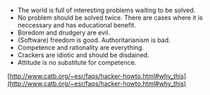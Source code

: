 

- The world is full of interesting problems waiting to be solved.
- No problem should be solved twice. There are cases where it is neccessary and has educational benefit.
- Boredom and drudgery are evil. 
- (Software) freedom is good. Authoritarianism is bad.
- Competence and rationality are everything.
- Crackers are idiotic and should be disdained.
- Attitude is no substitute for competence.

[http://www.catb.org/~esr/faqs/hacker-howto.html#why_this](http://www.catb.org/~esr/faqs/hacker-howto.html#why_this)
